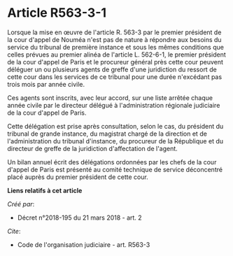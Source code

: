 # Article R563-3-1

Lorsque la mise en œuvre de l'article R. 563-3 par le premier président de la cour d'appel de Nouméa n'est pas de nature à
répondre aux besoins du service du tribunal de première instance et sous les mêmes conditions que celles prévues au premier
alinéa de l'article L. 562-6-1, le premier président de la cour d'appel de Paris et le procureur général près cette cour
peuvent déléguer un ou plusieurs agents de greffe d'une juridiction du ressort de cette cour dans les services de ce tribunal
pour une durée n'excédant pas trois mois par année civile. 

Ces agents sont inscrits, avec leur accord, sur une liste arrêtée chaque année civile par le directeur délégué à
l'administration régionale judiciaire de la cour d'appel de Paris. 

Cette délégation est prise après consultation, selon le cas, du président du tribunal de grande instance, du magistrat chargé
de la direction et de l'administration du tribunal d'instance, du procureur de la République et du directeur de greffe de la
juridiction d'affectation de l'agent. 

Un bilan annuel écrit des délégations ordonnées par les chefs de la cour d'appel de Paris est présenté au comité technique de
service déconcentré placé auprès du premier président de cette cour.

**Liens relatifs à cet article**

_Créé par_:

  - Décret n°2018-195 du 21 mars 2018 - art. 2

_Cite_:

  - Code de l'organisation judiciaire - art. R563-3
